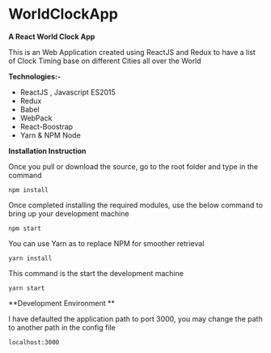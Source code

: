 # WorldClockApp
 **A React World Clock App**
 
 This is an Web Application created using ReactJS and Redux to have a list of Clock Timing base on different Cities all over the World

**Technologies:-**
- ReactJS , Javascript ES2015
- Redux
- Babel
- WebPack
- React-Boostrap
- Yarn & NPM Node

**Installation Instruction**

Once you pull or download the source, go to the root folder and type in the command
```
npm install
```
Once completed installing the required modules, use the below command to bring up your development machine
```
npm start
```

You can use Yarn as to replace NPM for smoother retrieval
```
yarn install
```
This command is the start the development machine
```
yarn start
```

**Development Environment **

I have defaulted the application path to port 3000, you may change the path to another path in the config file
```
localhost:3000 
```

